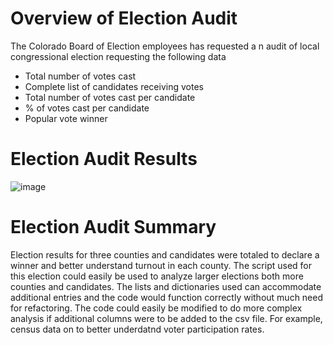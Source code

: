 # Overview of Election Audit

The Colorado Board of Election employees has requested a n audit of local congressional election requesting the following data
- Total number of votes cast
- Complete list of candidates receiving votes
- Total number of votes cast per candidate
- % of votes cast per candidate
- Popular vote winner

# Election Audit Results 

![image](https://user-images.githubusercontent.com/111164518/187221145-e4b3d447-09e8-4398-a5b9-362777139b4b.png)

# Election Audit Summary

Election results for three counties and candidates were totaled to declare a winner and better understand turnout in each county.  The script used for this election could easily be used to analyze larger elections both more counties and candidates. The lists and dictionaries used can accommodate additional entries and the code would function correctly without much need for refactoring. The code could easily be modified to do more complex analysis if additional columns were to be added to the csv file. For example, census data on to better underdatnd voter participation rates. 
